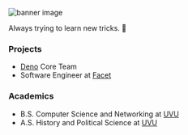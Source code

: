 ![banner image](/media/BANNER.webp)

Always trying to learn new tricks. 🐶

### Projects

-   [Deno] Core Team
-   Software Engineer at [Facet]

### Academics

-   B.S. Computer Science and Networking at [UVU]
-   A.S. History and Political Science at [UVU]

[Deno]: https://github.com/denoland "Deno"
[Facet]: https://facet.ai "Facet"
[UVU]: https://uvu.edu "Utah Valley University"
